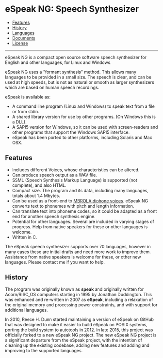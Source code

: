 # eSpeak NG: Speech Synthesizer

- [Features](#features)
- [History](#history)
- [Languages](languages.html)
- [Documents](docindex.html)
- [License](../COPYING)

----------

eSpeak NG is a compact open source software speech synthesizer for English and
other languages, for Linux and Windows.

eSpeak NG uses a "formant synthesis" method. This allows many languages to be
provided in a small size. The speech is clear, and can be used at high speeds,
but is not as natural or smooth as larger synthesizers which are based on human
speech recordings.

eSpeak is available as:

*	A command line program (Linux and Windows) to speak text from a file or
	from stdin.
*	A shared library version for use by other programs. (On Windows this is
	a DLL).
*	A SAPI5 version for Windows, so it can be used with screen-readers and
	other programs that support the Windows SAPI5 interface.
*	eSpeak has been ported to other platforms, including Solaris and Mac OSX.

## Features

*	Includes different Voices, whose characteristics can be altered.
*	Can produce speech output as a WAV file.
*	SSML (Speech Synthesis Markup Language) is supported (not complete),
	and also HTML.
*	Compact size.  The program and its data, including many languages,
	totals about 1.4 Mbytes.
*	Can be used as a front-end to [MBROLA diphone voices](mbrola.html).
	eSpeak NG converts text to phonemes with pitch and length information.
*	Can translate text into phoneme codes, so it could be adapted as a
	front end for another speech synthesis engine.
*	Potential for other languages. Several are included in varying stages
	of progress. Help from native speakers for these or other languages is
	welcome.
*	Written in C.

The eSpeak speech synthesizer supports over 70 languages, however in many cases
these are initial drafts and need more work to improve them. Assistance from
native speakers is welcome for these, or other new languages. Please contact me
if you want to help.

## History

The program was originally known as __speak__ and originally written
for Acorn/RISC\_OS computers starting in 1995 by Jonathan Duddington. This was
enhanced and re-written in 2007 as __eSpeak__, including a relaxation of the
original memory and processing power constraints, and with support for additional
languages.

In 2010, Reece H. Dunn started maintaining a version of eSpeak on GitHub that
was designed to make it easier to build eSpeak on POSIX systems, porting the
build system to autotools in 2012. In late 2015, this project was officially
forked to a new eSpeak NG project. The new eSpeak NG project is a significant
departure from the eSpeak project, with the intention of cleaning up the
existing codebase, adding new features and adding and improving to the
supported languages.

